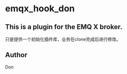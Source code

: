 emqx_hook_don
====================

This is a plugin for the EMQ X broker. 
-------------

只是提供一个初始化插件库，业务在clone完成后进行修改。


Author
------

Don
